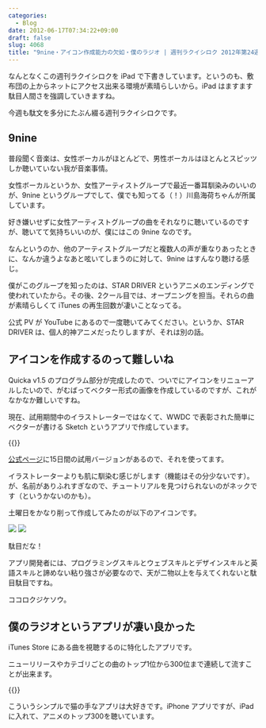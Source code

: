 ```yaml
---
categories:
  - Blog
date: 2012-06-17T07:34:22+09:00
draft: false
slug: 4068
title: "9nine・アイコン作成能力の欠如・僕のラジオ | 週刊ラクイシロク 2012年第24週"
---
```


なんとなくこの週刊ラクイシロクを iPad で下書きしています。というのも、敷布団の上からネットにアクセス出来る環境が素晴らしいから。iPad はますます駄目人間さを強調していきますね。

今週も駄文を多分にたぶん綴る週刊ラクイシロクです。

## 9nine

普段聞く音楽は、女性ボーカルがほとんどで、男性ボーカルはほとんとスピッツしか聴いていない我が音楽事情。

女性ボーカルというか、女性アーティストグループで最近一番耳馴染みのいいのが、9nine というグループでして、僕でも知ってる（！）川島海荷ちゃんが所属しています。

好き嫌いせずに女性アーティストグループの曲をそれなりに聴いているのですが、聴いてて気持ちいいのが、僕にはこの 9nine なのです。

なんというのか、他のアーティストグループだと複数人の声が重なりあったときに、なんか違うよなあと呟いてしまうのに対して、9nine はすんなり聴ける感じ。

僕がこのグループを知ったのは、STAR DRIVER というアニメのエンディングで使われていたから。その後、2クール目では、オープニングを担当。それらの曲が素晴らしくて iTunes の再生回数が凄いことなってる。

公式 PV が YouTube にあるので一度聴いてみてください。というか、STAR DRIVER は、個人的神アニメだったりしますが、それは別の話。

## アイコンを作成するのって難しいね

Quicka v1.5 のプログラム部分が完成したので、ついでにアイコンをリニューアルしたいので、がむばってベクター形式の画像を作成しているのですが、これがなかなか難しいですね。

現在、試用期間中のイラストレーターではなくて、WWDC で表彰された簡単にベクターが書ける Sketch というアプリで作成しています。

{{<app id="402476602" title="Sketch 2.0.2（￥3,450）" src="https://a4.mzstatic.com/us/r1000/072/Purple/v4/9e/ed/8f/9eed8f5e-3015-5287-3e0e-8258ae4dcc1e/app.100x100-75.png">}}

[公式ページ](http://www.bohemiancoding.com/sketch/)に15日間の試用バージョンがあるので、それを使ってます。

イラストレーターよりも肌に馴染む感じがします（機能はその分少ないです）。が、名前がありふれすぎなので、チュートリアルを見つけられないのがネックです（というかないのかも）。

土曜日をかなり削って作成してみたのが以下のアイコンです。

![](/images/2012/06/4068_1.png) ![](/images/2012/06/4068_2.png)

駄目だな！

アプリ開発者には、プログラミングスキルとウェブスキルとデザインスキルと英語スキルと諦めない粘り強さが必要なので、天が二物以上を与えてくれないと駄目駄目ですね。

ココロクジケソウ。

## 僕のラジオというアプリが凄い良かった

iTunes Store にある曲を視聴するのに特化したアプリです。

ニューリリースやカテゴリごとの曲のトップ1位から300位まで連続して流すことが出来ます。

{{<app id="506239642" title="僕のラジオ 1.2.2（￥170）" src="https://a2.mzstatic.com/us/r1000/090/Purple/v4/2f/6e/2f/2f6e2f05-a170-1dc0-a556-bb3cd534f0d8/mzm.jsaapope.100x100-75.png">}}

こういうシンプルで猫の手なアプリは大好きです。iPhone アプリですが、iPad に入れて、アニメのトップ300を聴いています。
